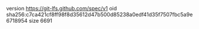 version https://git-lfs.github.com/spec/v1
oid sha256:c7ca421cf8ff98f8d35612d47b500d85238a0edf41d35f7507fbc5a9e6718954
size 6691
